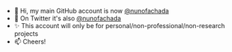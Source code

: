 - 👋 Hi, my main GitHub account is now [@nunofachada](https://github.com/nunofachada)
- 🌱 On Twitter it's also [@nunofachada](https://twitter.com/nunofachada)
- ✨ This account will only be for personal/non-professional/non-research projects
- 📫 Cheers!
